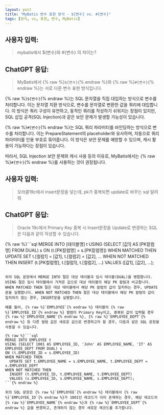 ```yaml
---
layout: post
title: "MyBatis 변수 표현 방식 - ${변수} vs. #{변수}"
tags: [방식, vs, 표현, 변수, MyBatis]
---
```


## 사용자 입력:
> mybatis에서 ${변수}와 #{변수} 의 차이는?

## ChatGPT 응답:
> MyBatis에서 {% raw %}`${변수}`{% endraw %}와 {% raw %}`#{변수}`{% endraw %}는 서로 다른 변수 표현 방식입니다.

{% raw %}`${변수}`{% endraw %}는 SQL 문자열을 직접 대입하는 방식으로 변수를 처리합니다. 이는 문자열 치환 방식으로, 변수를 문자열로 변환한 값을 쿼리에 대입합니다. 이 방식은 쿼리 구성이 유연하고, 동적인 쿼리를 작성하기 쉬워지는 장점이 있지만, SQL 삽입 공격(SQL Injection)과 같은 보안 문제가 발생할 가능성이 있습니다.

{% raw %}`#{변수}`{% endraw %}는 SQL 쿼리 파라미터를 바인딩하는 방식으로 변수를 처리합니다. 이는 PrepareStatement의 placeholder와 유사하며, 자동으로 쿼리 파라미터를 인용 부호로 묶어줍니다. 이 방식은 보안 문제를 예방할 수 있으며, 캐시 활용이 가능하다는 장점이 있습니다.

따라서, SQL Injection 보안 문제와 캐시 사용 등의 이유로, MyBatis에서는 {% raw %}`#{변수}`{% endraw %}를 사용하는 것이 권장됩니다.

## 사용자 입력:
> 오라클19c에서 insert문장을 넣는데, pk가 중복되면 update로 바꾸는 sql 알려줘

## ChatGPT 응답:
> Oracle 19c에서 Primary Key 중복 시 Insert문장을 Update로 변경하는 SQL은 다음과 같이 작성할 수 있습니다.

{% raw %}```sql
MERGE INTO [테이블명] t
USING (SELECT [값1] AS [PK칼럼명] FROM DUAL) s
ON (t.[PK칼럼명] = s.[PK칼럼명])
WHEN MATCHED THEN
  UPDATE SET t.[컬럼1] = [값1], t.[컬럼2] = [값2], ...
WHEN NOT MATCHED THEN
  INSERT (t.[PK칼럼명], t.[컬럼1], t.[컬럼2], ...)
  VALUES ([값1], [값2], ...);
```{% endraw %}

위의 SQL 문장에서 MERGE INTO 절은 대상 테이블과 임시 테이블(DUAL)을 병합합니다. USING 절은 임시 테이블에서 가져온 값으로 대상 테이블의 해당 PK 칼럼과 비교합니다. WHEN MATCHED THEN 절은 대상 테이블에서 해당 PK 칼럼의 값이 일치하는 경우, UPDATE문을 실행합니다. WHEN NOT MATCHED THEN 절은 대상 테이블에서 해당 PK 칼럼의 값이 일치하지 않는 경우, INSERT문을 실행합니다.

예를 들어, {% raw %}`EMPLOYEE`{% endraw %} 테이블의 {% raw %}`EMPLOYEE_ID`{% endraw %} 컬럼이 Primary Key이고, 중복된 값이 입력될 경우 {% raw %}`EMPLOYEE_NAME`{% endraw %}, {% raw %}`EMPLOYEE_DEPT`{% endraw %} 등 다른 컬럼 값은 새로운 값으로 변경하고자 할 경우, 다음과 같은 SQL 문장을 사용할 수 있습니다.

{% raw %}```sql
MERGE INTO EMPLOYEE t
USING (SELECT 1001 AS EMPLOYEE_ID, 'John' AS EMPLOYEE_NAME, 'IT' AS EMPLOYEE_DEPT FROM DUAL) s
ON (t.EMPLOYEE_ID = s.EMPLOYEE_ID)
WHEN MATCHED THEN
  UPDATE SET t.EMPLOYEE_NAME = s.EMPLOYEE_NAME, t.EMPLOYEE_DEPT = s.EMPLOYEE_DEPT
WHEN NOT MATCHED THEN
  INSERT (t.EMPLOYEE_ID, t.EMPLOYEE_NAME, t.EMPLOYEE_DEPT)
  VALUES (s.EMPLOYEE_ID, s.EMPLOYEE_NAME, s.EMPLOYEE_DEPT);
```{% endraw %}

위의 SQL 문장은 {% raw %}`EMPLOYEE`{% endraw %} 테이블에서 {% raw %}`EMPLOYEE_ID`{% endraw %}가 1001인 레코드가 이미 존재하는 경우, 해당 레코드의 {% raw %}`EMPLOYEE_NAME`{% endraw %}과 {% raw %}`EMPLOYEE_DEPT`{% endraw %} 값을 변경하고, 존재하지 않는 경우 새로운 레코드를 추가합니다.

